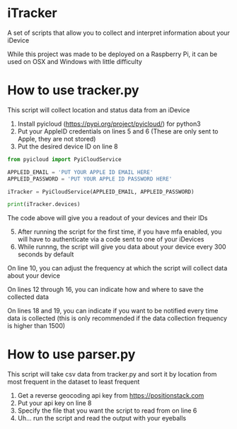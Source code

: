 # iTracker


A set of scripts that allow you to collect and interpret information about your iDevice

While this project was made to be deployed on a Raspberry Pi, it can be used on OSX and Windows with little difficulty



# How to use tracker.py


This script will collect location and status data from an iDevice

1. Install pyicloud (https://pypi.org/project/pyicloud/) for python3
2. Put your AppleID credentials on lines 5 and 6 (These are only sent to Apple, they are not stored)
3. Put the desired device ID on line 8

```python
from pyicloud import PyiCloudService

APPLEID_EMAIL = 'PUT YOUR APPLE ID EMAIL HERE'
APPLEID_PASSWORD = 'PUT YOUR APPLE ID PASSWORD HERE'

iTracker = PyiCloudService(APPLEID_EMAIL, APPLEID_PASSWORD)

print(iTracker.devices)
```
The code above will give you a readout of your devices and their IDs

5. After running the script for the first time, if you have mfa enabled, you will have to authenticate via a code sent to one of your iDevices
6. While runnng, the script will give you data about your device every 300 seconds by default

On line 10, you can adjust the frequency at which the script will collect data about your device

On lines 12 through 16, you can indicate how and where to save the collected data

On lines 18 and 19, you can indicate if you want to be notified every time data is collected (this is only recommended if the data collection frequency is higher than 1500)



# How to use parser.py


This script will take csv data from tracker.py and sort it by location from most frequent in the dataset to least frequent

1. Get a reverse geocoding api key from https://positionstack.com
2. Put your api key on line 8
3. Specify the file that you want the script to read from on line 6
4. Uh... run the script and read the output with your eyeballs
